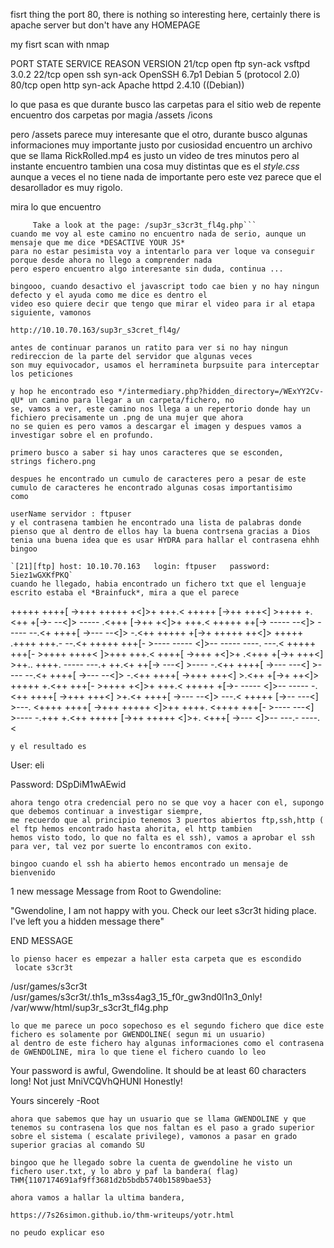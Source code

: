 fisrt thing the port 80, there is nothing so interesting here, certainly there is apache server but don't have
any HOMEPAGE

my fisrt scan with nmap 

PORT   STATE SERVICE REASON  VERSION
21/tcp open  ftp     syn-ack vsftpd 3.0.2
22/tcp open  ssh     syn-ack OpenSSH 6.7p1 Debian 5 (protocol 2.0)
80/tcp open  http    syn-ack Apache httpd 2.4.10 ((Debian))

lo que pasa es que durante busco las carpetas para el sitio web de repente encuentro dos carpetas por magia
/assets
/icons


pero /assets parece muy interesante que el otro, durante busco algunas informaciones muy importante justo por
cusiosidad encuentro un archivo que se llama RickRolled.mp4 es justo un video de tres minutos pero al instante
encuentro tambien una cosa muy distintas que es el *style.css* aunque a veces el no tiene nada de importante pero
este vez parece que el desarollador es muy rigolo.

mira lo que encuentro
```Nice to see someone checking the stylesheets.
     Take a look at the page: /sup3r_s3cr3t_fl4g.php```
cuando me voy al este camino no encuentro nada de serio, aunque un mensaje que me dice *DESACTIVE YOUR JS*
para no estar pesimista voy a intentarlo para ver loque va conseguir porque desde ahora no llego a comprender nada
pero espero encuentro algo interesante sin duda, continua ...

bingooo, cuando desactivo el javascript todo cae bien y no hay ningun defecto y el ayuda como me dice es dentro el
video eso quiere decir que tengo que mirar el video para ir al etapa siguiente, vamonos

http://10.10.70.163/sup3r_s3cret_fl4g/

antes de continuar paranos un ratito para ver si no hay ningun redireccion de la parte del servidor que algunas veces 
son muy equivocador, usamos el herramineta burpsuite para interceptar los peticiones 

y hop he encontrado eso */intermediary.php?hidden_directory=/WExYY2Cv-qU* un camino para llegar a un carpeta/fichero, no 
se, vamos a ver, este camino nos llega a un repertorio donde hay un fichiero precisamente un .png de una mujer que ahora
no se quien es pero vamos a descargar el imagen y despues vamos a investigar sobre el en profundo.

primero busco a saber si hay unos caracteres que se esconden,
strings fichero.png

despues he encontrado un cumulo de caracteres pero a pesar de este cumulo de caracteres he encontrado algunas cosas importantisimo
como 

userName servidor : ftpuser
y el contrasena tambien he encontrado una lista de palabras donde pienso que al dentro de ellos hay la buena contrsena gracias a Dios
tenia una buena idea que es usar HYDRA para hallar el contrasena ehhh bingoo

`[21][ftp] host: 10.10.70.163   login: ftpuser   password: 5iez1wGXKfPKQ`
cuando he llegado, habia encontrado un fichero txt que el lenguaje escrito estaba el *Brainfuck*, mira a que el parece
```
+++++ ++++[ ->+++ +++++ +<]>+ +++.< +++++ [->++ +++<] >++++ +.<++ +[->-
--<]> ----- .<+++ [->++ +<]>+ +++.< +++++ ++[-> ----- --<]> ----- --.<+
++++[ ->--- --<]> -.<++ +++++ +[->+ +++++ ++<]> +++++ .++++ +++.- --.<+
+++++ +++[- >---- ----- <]>-- ----- ----. ---.< +++++ +++[- >++++ ++++<
]>+++ +++.< ++++[ ->+++ +<]>+ .<+++ +[->+ +++<] >++.. ++++. ----- ---.+
++.<+ ++[-> ---<] >---- -.<++ ++++[ ->--- ---<] >---- --.<+ ++++[ ->---
--<]> -.<++ ++++[ ->+++ +++<] >.<++ +[->+ ++<]> +++++ +.<++ +++[- >++++
+<]>+ +++.< +++++ +[->- ----- <]>-- ----- -.<++ ++++[ ->+++ +++<] >+.<+
++++[ ->--- --<]> ---.< +++++ [->-- ---<] >---. <++++ ++++[ ->+++ +++++
<]>++ ++++. <++++ +++[- >---- ---<] >---- -.+++ +.<++ +++++ [->++ +++++
<]>+. <+++[ ->--- <]>-- ---.- ----. <
```
y el resultado es 
```
User: eli

Password: DSpDiM1wAEwid
```
ahora tengo otra credencial pero no se que voy a hacer con el, supongo que debemos continuar a investigar siempre,
me recuerdo que al principio tenemos 3 puertos abiertos ftp,ssh,http ( el ftp hemos encontrado hasta ahorita, el http tambien
hemos visto todo, lo que no falta es el ssh), vamos a aprobar el ssh para ver, tal vez por suerte lo encontramos con exito.

bingoo cuando el ssh ha abierto hemos encontrado un mensaje de bienvenido
```
1 new message
Message from Root to Gwendoline:

"Gwendoline, I am not happy with you. Check our leet s3cr3t hiding place. I've left you a hidden message there"

END MESSAGE
```
lo pienso hacer es empezar a haller esta carpeta que es escondido 
 locate s3cr3t

```
/usr/games/s3cr3t
/usr/games/s3cr3t/.th1s_m3ss4ag3_15_f0r_gw3nd0l1n3_0nly!
/var/www/html/sup3r_s3cr3t_fl4g.php
```
lo que me parece un poco sopechoso es el segundo fichero que dice este fichero es solamente por GWENDOLINE( segun mi un usuario)
al dentro de este fichero hay algunas informaciones como el contrasena de GWENDOLINE, mira lo que tiene el fichero cuando lo leo
```
Your password is awful, Gwendoline. 
It should be at least 60 characters long! Not just MniVCQVhQHUNI
Honestly!

Yours sincerely
   -Root
```
ahora que sabemos que hay un usuario que se llama GWENDOLINE y que tenemos su contrasena los que nos faltan es el paso a grado superior 
sobre el sistema ( escalate privilege), vamonos a pasar en grado superior gracias al comando SU

bingoo que he llegado sobre la cuenta de gwendoline he visto un fichero user.txt, y lo abro y paf la bandera( flag)
THM{1107174691af9ff3681d2b5bdb5740b1589bae53}

ahora vamos a hallar la ultima bandera,

https://7s26simon.github.io/thm-writeups/yotr.html

no peudo explicar eso 


